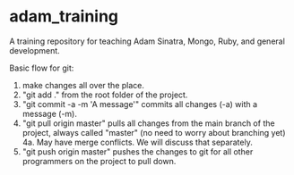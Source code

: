 adam_training
=============

A training repository for teaching Adam Sinatra, Mongo, Ruby, and general development.

Basic flow for git:

1. make changes all over the place. 
2. "git add ." from the root folder of the project.
3. "git commit -a -m 'A message'" commits all changes (-a) with a message (-m).
4. "git pull origin master" pulls all changes from the main branch of the project, always called "master" (no need to worry about branching yet)
4a. May have merge conflicts. We will discuss that separately.
5. "git push origin master" pushes the changes to git for all other programmers on the project to pull down.